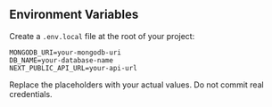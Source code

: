 ## Environment Variables

Create a `.env.local` file at the root of your project:

```env
MONGODB_URI=your-mongodb-uri
DB_NAME=your-database-name
NEXT_PUBLIC_API_URL=your-api-url
``` 

Replace the placeholders with your actual values. Do not commit real credentials.
